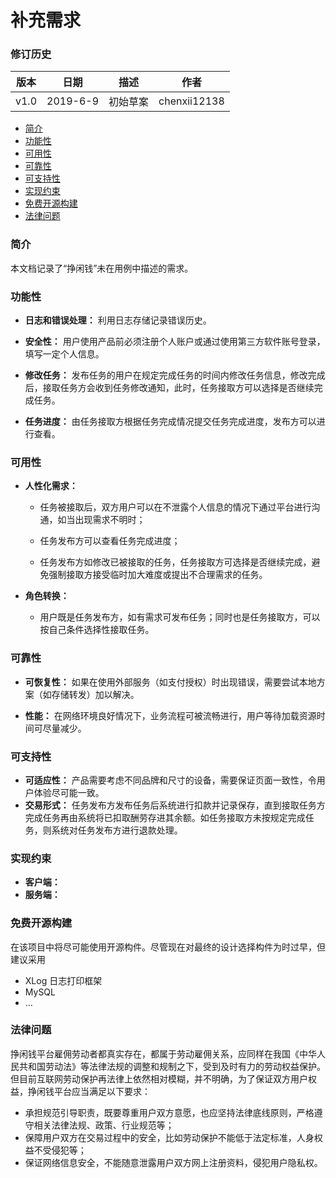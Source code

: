 # 补充需求

### 修订历史

| 版本 | 日期     | 描述     | 作者         |
| ---- | -------- | -------- | ------------ |
| v1.0 | 2019-6-9 | 初始草案 | chenxii12138 |

- [简介](https://github.com/sysu-abi/docs/blob/master/6.6%20Supplementary%20Requirements.md#%E7%AE%80%E4%BB%8B)
- [功能性](https://github.com/sysu-abi/docs/blob/master/6.6%20Supplementary%20Requirements.md#%E5%8A%9F%E8%83%BD%E6%80%A7)
- [可用性](https://github.com/sysu-abi/docs/blob/master/6.6%20Supplementary%20Requirements.md#%E5%8F%AF%E7%94%A8%E6%80%A7)
- [可靠性](https://github.com/sysu-abi/docs/blob/master/6.6%20Supplementary%20Requirements.md#%E5%8F%AF%E9%9D%A0%E6%80%A7)
- [可支持性](https://github.com/sysu-abi/docs/blob/master/6.6%20Supplementary%20Requirements.md#%E5%8F%AF%E6%94%AF%E6%8C%81%E6%80%A7)
- [实现约束](https://github.com/sysu-abi/docs/blob/master/6.6%20Supplementary%20Requirements.md#%E5%AE%9E%E7%8E%B0%E7%BA%A6%E6%9D%9F)
- [免费开源构建](https://github.com/sysu-abi/docs/blob/master/6.6%20Supplementary%20Requirements.md#%E5%85%8D%E8%B4%B9%E5%BC%80%E6%BA%90%E6%9E%84%E5%BB%BA)
- [法律问题](https://github.com/sysu-abi/docs/blob/master/6.6%20Supplementary%20Requirements.md#%E6%B3%95%E5%BE%8B%E9%97%AE%E9%A2%98)

### 简介

本文档记录了“挣闲钱”未在用例中描述的需求。

### 功能性

- **日志和错误处理：** 利用日志存储记录错误历史。

- **安全性：** 用户使用产品前必须注册个人账户或通过使用第三方软件账号登录，填写一定个人信息。
- **修改任务：** 发布任务的用户在规定完成任务的时间内修改任务信息，修改完成后，接取任务方会收到任务修改通知，此时，任务接取方可以选择是否继续完成任务。
- **任务进度：** 由任务接取方根据任务完成情况提交任务完成进度，发布方可以进行查看。

### 可用性

- **人性化需求：**

  -  任务被接取后，双方用户可以在不泄露个人信息的情况下通过平台进行沟通，如当出现需求不明时；

  - 任务发布方可以查看任务完成进度；

  - 任务发布方如修改已被接取的任务，任务接取方可选择是否继续完成，避免强制接取方接受临时加大难度或提出不合理需求的任务。

- **角色转换：**
  - 用户既是任务发布方，如有需求可发布任务；同时也是任务接取方，可以按自己条件选择性接取任务。

### 可靠性

- **可恢复性：** 如果在使用外部服务（如支付授权）时出现错误，需要尝试本地方案（如存储转发）加以解决。

- **性能：** 在网络环境良好情况下，业务流程可被流畅进行，用户等待加载资源时间可尽量减少。

### 可支持性

- **可适应性：** 产品需要考虑不同品牌和尺寸的设备，需要保证页面一致性，令用户体验尽可能一致。
- **交易形式：** 任务发布方发布任务后系统进行扣款并记录保存，直到接取任务方完成任务再由系统将已扣取酬劳存进其余额。如任务接取方未按规定完成任务，则系统对任务发布方进行退款处理。

### 实现约束

- **客户端：**
- **服务端：**

### 免费开源构建

在该项目中将尽可能使用开源构件。尽管现在对最终的设计选择构件为时过早，但建议采用

- XLog 日志打印框架
- MySQL
- …

### 法律问题

挣闲钱平台雇佣劳动者都真实存在，都属于劳动雇佣关系，应同样在我国《中华人民共和国劳动法》等法律法规的调整和规制之下，受到及时有力的劳动权益保护。但目前互联网劳动保护再法律上依然相对模糊，并不明确，为了保证双方用户权益，挣闲钱平台应当满足以下要求：

- 承担规范引导职责，既要尊重用户双方意愿，也应坚持法律底线原则，严格遵守相关法律法规、政策、行业规范等；
- 保障用户双方在交易过程中的安全，比如劳动保护不能低于法定标准，人身权益不受侵犯等；
- 保证网络信息安全，不能随意泄露用户双方网上注册资料，侵犯用户隐私权。



